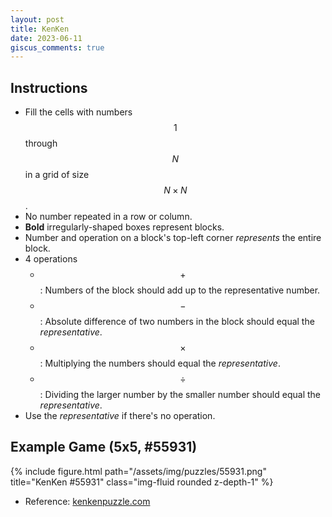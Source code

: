 ```yaml
---
layout: post
title: KenKen
date: 2023-06-11
giscus_comments: true
---
```


## Instructions

- Fill the cells with numbers $$1$$ through $$N$$ in a grid of size $$N\times N$$.
- No number repeated in a row or column.
- **Bold** irregularly-shaped boxes represent blocks.
- Number and operation on a block's top-left corner *represents* the entire block.
- 4 operations
	- $$+$$ : Numbers of the block should add up to the representative number.
	- $$-$$ : Absolute difference of two numbers in the block should equal the *representative*.
	- $$\times$$ : Multiplying the numbers should equal the *representative*.
	- $$\div$$ : Dividing the larger number by the smaller number should equal the *representative*.
- Use the *representative* if there's no operation.

## Example Game (5x5, #55931)

<div class="row">
    <div class="col-sm-6 mt-3 mt-md-0">
        {% include figure.html path="/assets/img/puzzles/55931.png" title="KenKen #55931" class="img-fluid rounded z-depth-1" %}
    </div>
</div>

- Reference: [kenkenpuzzle.com](kenkenpuzzle.com)

